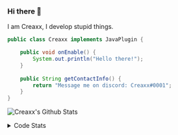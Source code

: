 ### Hi there 👋

I am Creaxx, I develop stupid things. 

```java
public class Creaxx implements JavaPlugin {

    public void onEnable() {
        System.out.println("Hello there!");
    }
    
    public String getContactInfo() {
        return "Message me on discord: Creaxx#0001";
    }
}
```

![Creaxx's Github Stats](https://github-readme-stats.vercel.app/api?username=CreaxxOG&show_icons=true&theme=dark&count_private=true)

<details>
  <summary>Code Stats</summary>

<!--START_SECTION:waka-->
![Code Time](http://img.shields.io/badge/Code%20Time-1%2C376%20hrs%2037%20mins-blue)

![Lines of code](https://img.shields.io/badge/From%20Hello%20World%20I%27ve%20Written-698.5%20thousand%20lines%20of%20code-blue)

**🐱 My GitHub Data** 

> 📦 104.0 kB Used in GitHub's Storage 
 > 
> 🏆 2,042 Contributions in the Year 2023
 > 
> 🚫 Not Opted to Hire
 > 
> 📜 4 Public Repositories 
 > 
> 🔑 3 Private Repositories 
 > 
**I'm a Night 🦉** 

```text
🌞 Morning                310 commits         ██░░░░░░░░░░░░░░░░░░░░░░░   06.88 % 
🌆 Daytime                1916 commits        ███████████░░░░░░░░░░░░░░   42.50 % 
🌃 Evening                2194 commits        ████████████░░░░░░░░░░░░░   48.67 % 
🌙 Night                  88 commits          ░░░░░░░░░░░░░░░░░░░░░░░░░   01.95 % 
```
📅 **I'm Most Productive on Saturday** 

```text
Monday                   569 commits         ███░░░░░░░░░░░░░░░░░░░░░░   12.62 % 
Tuesday                  621 commits         ███░░░░░░░░░░░░░░░░░░░░░░   13.78 % 
Wednesday                643 commits         ████░░░░░░░░░░░░░░░░░░░░░   14.26 % 
Thursday                 673 commits         ████░░░░░░░░░░░░░░░░░░░░░   14.93 % 
Friday                   418 commits         ██░░░░░░░░░░░░░░░░░░░░░░░   09.27 % 
Saturday                 807 commits         ████░░░░░░░░░░░░░░░░░░░░░   17.90 % 
Sunday                   777 commits         ████░░░░░░░░░░░░░░░░░░░░░   17.24 % 
```


📊 **This Week I Spent My Time On** 

```text
💬 Programming Languages: 
Java                     9 hrs 45 mins       ████████████████░░░░░░░░░   63.71 % 
Kotlin                   4 hrs 41 mins       ████████░░░░░░░░░░░░░░░░░   30.63 % 
XML                      48 mins             █░░░░░░░░░░░░░░░░░░░░░░░░   05.31 % 
IDEA_MODULE              2 mins              ░░░░░░░░░░░░░░░░░░░░░░░░░   00.27 % 
YAML                     0 secs              ░░░░░░░░░░░░░░░░░░░░░░░░░   00.04 % 

🔥 Editors: 
IntelliJ                 15 hrs 19 mins      █████████████████████████   100.00 % 
```

**I Mostly Code in Java** 

```text
Java                     58 repos            ███████████████████░░░░░░   77.33 % 
Kotlin                   9 repos             ███░░░░░░░░░░░░░░░░░░░░░░   12.00 % 
CSS                      2 repos             █░░░░░░░░░░░░░░░░░░░░░░░░   02.67 % 
JavaScript               2 repos             █░░░░░░░░░░░░░░░░░░░░░░░░   02.67 % 
EJS                      1 repo              ░░░░░░░░░░░░░░░░░░░░░░░░░   01.33 % 
```




 Last Updated on 29/06/2023 06:28:02 UTC
<!--END_SECTION:waka-->
</details>
